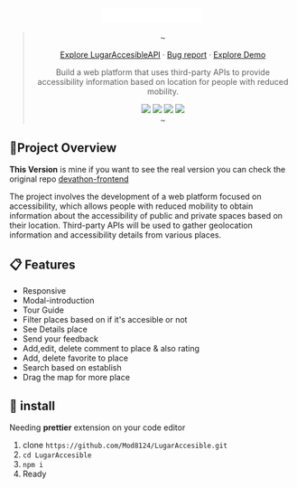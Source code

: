 <div align="center">

<img src="/public/assets/logo/logo.svg" width="180"/>


> ~
>
>  <a href="https://github.com/Mod8124/LugarAccesible-back">Explore LugarAccesibleAPI</a>
> ·
> <a href="https://github.com/Mod8124/LugarAccesible/issues">Bug report</a>
> ·
> <a href="">Explore Demo</a>
> <p>Build a web platform that uses third-party APIs to provide accessibility information based on location for people with reduced mobility.</p>
> <img src="https://img.shields.io/badge/react-%2320232a.svg?style=for-the-badge&logo=react&logoColor=%2361DAFB">
> <img src="https://img.shields.io/badge/redux-%23593d88.svg?style=for-the-badge&logo=redux&logoColor=white">
> <img src="https://img.shields.io/badge/tailwindcss-%2338B2AC.svg?style=for-the-badge&logo=tailwind-css&logoColor=white">
> <img src="https://img.shields.io/badge/-TestingLibrary-%23E33332?style=for-the-badge&logo=testing-library&logoColor=white">
> <br/>
> ~
> </div>

## 📃Project Overview

**This Version** is mine if you want to see the real version you can check the original repo [devathon-frontend](https://github.com/joserangel25/devathon-frontend)

The project involves the development of a web platform focused on accessibility, which allows people with reduced mobility to obtain information about the accessibility of public and private spaces based on their location. Third-party APIs will be used to gather geolocation information and accessibility details from various places. 

## 📋 Features

- Responsive
- Modal-introduction
- Tour Guide
- Filter places based on if it's accesible or not
- See Details place
- Send your feedback
- Add,edit, delete comment to place & also rating
- Add, delete favorite to place
- Search based on establish
- Drag the map for more place

## 🧮 install

Needing **prettier** extension on your code editor

1. clone `https://github.com/Mod8124/LugarAccesible.git`
2. `cd LugarAccesible`
3. `npm i`
4. Ready
